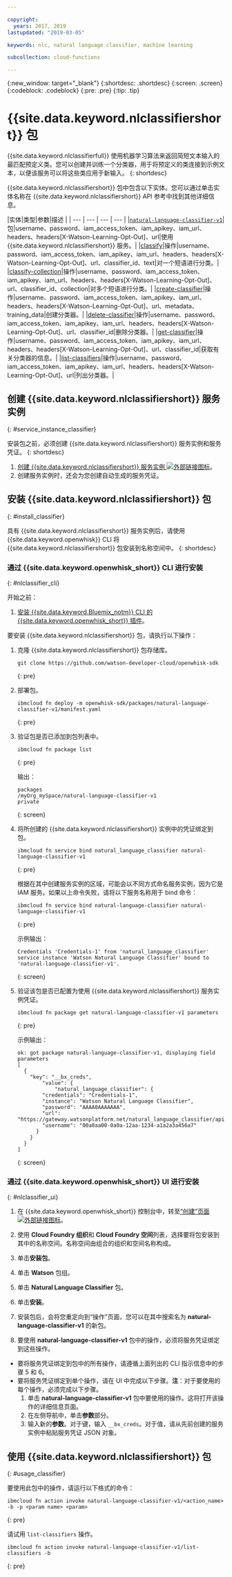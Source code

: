 ```yaml
---

copyright:
  years: 2017, 2019
lastupdated: "2019-03-05"

keywords: nlc, natural language classifier, machine learning

subcollection: cloud-functions

---
```


{:new_window: target="_blank"}
{:shortdesc: .shortdesc}
{:screen: .screen}
{:codeblock: .codeblock}
{:pre: .pre}
{:tip: .tip}

# {{site.data.keyword.nlclassifiershort}} 包

{{site.data.keyword.nlclassifierfull}} 使用机器学习算法来返回简短文本输入的最匹配预定义类。您可以创建并训练一个分类器，用于将预定义的类连接到示例文本，以便该服务可以将这些类应用于新输入。
{: shortdesc}

{{site.data.keyword.nlclassifiershort}} 包中包含以下实体。您可以通过单击实体名称在 {{site.data.keyword.nlclassifiershort}} API 参考中找到其他详细信息。

|实体|类型|参数|描述
|
| --- | --- | --- | --- |
|[`natural-language-classifier-v1`](https://www.ibm.com/watson/developercloud/natural-language-classifier/api/v1/curl.html)|包|username、password、iam_access_token、iam_apikey、iam_url、headers、headers[X-Watson-Learning-Opt-Out]、url|使用 {{site.data.keyword.nlclassifiershort}} 服务。|
|[classify](https://www.ibm.com/watson/developercloud/natural-language-classifier/api/v1/curl.html?curl#classify)|操作|username、password、iam_access_token、iam_apikey、iam_url、headers、headers[X-Watson-Learning-Opt-Out]、url、classifier_id、text|对一个短语进行分类。|
|[classify-collection](https://www.ibm.com/watson/developercloud/natural-language-classifier/api/v1/curl.html?curl#classify-collection)|操作|username、password、iam_access_token、iam_apikey、iam_url、headers、headers[X-Watson-Learning-Opt-Out]、url、classifier_id、collection|对多个短语进行分类。|
|[create-classifier](https://www.ibm.com/watson/developercloud/natural-language-classifier/api/v1/curl.html?curl#create-classifier)|操作|username、password、iam_access_token、iam_apikey、iam_url、headers、headers[X-Watson-Learning-Opt-Out]、url、metadata、training_data|创建分类器。|
|[delete-classifier](https://www.ibm.com/watson/developercloud/natural-language-classifier/api/v1/curl.html?curl#delete-classifier)|操作|username、password、iam_access_token、iam_apikey、iam_url、headers、headers[X-Watson-Learning-Opt-Out]、url、classifier_id|删除分类器。|
|[get-classifier](https://www.ibm.com/watson/developercloud/natural-language-classifier/api/v1/curl.html?curl#get-classifier)|操作|username、password、iam_access_token、iam_apikey、iam_url、headers、headers[X-Watson-Learning-Opt-Out]、url、classifier_id|获取有关分类器的信息。|
|[list-classifiers](https://www.ibm.com/watson/developercloud/natural-language-classifier/api/v1/curl.html?curl#list-classifiers)|操作|username、password、iam_access_token、iam_apikey、iam_url、headers、headers[X-Watson-Learning-Opt-Out]、url|列出分类器。|

## 创建 {{site.data.keyword.nlclassifiershort}} 服务实例
{: #service_instance_classifier}

安装包之前，必须创建 {{site.data.keyword.nlclassifiershort}} 服务实例和服务凭证。
{: shortdesc}

1. [创建 {{site.data.keyword.nlclassifiershort}} 服务实例 ![外部链接图标](../icons/launch-glyph.svg "外部链接图标")](https://cloud.ibm.com/catalog/services/natural_language_classifier)。
2. 创建服务实例时，还会为您创建自动生成的服务凭证。

## 安装 {{site.data.keyword.nlclassifiershort}} 包
{: #install_classifier}

具有 {{site.data.keyword.nlclassifiershort}} 服务实例后，请使用 {{site.data.keyword.openwhisk}} CLI 将 {{site.data.keyword.nlclassifiershort}} 包安装到名称空间中。
{: shortdesc}

### 通过 {{site.data.keyword.openwhisk_short}} CLI 进行安装
{: #nlclassifier_cli}

开始之前：
  1. [安装 {{site.data.keyword.Bluemix_notm}} CLI 的 {{site.data.keyword.openwhisk_short}} 插件](/docs/openwhisk?topic=cloud-functions-cloudfunctions_cli#cloudfunctions_cli)。

要安装 {{site.data.keyword.nlclassifiershort}} 包，请执行以下操作：

1. 克隆 {{site.data.keyword.nlclassifiershort}} 包存储库。
    ```
    git clone https://github.com/watson-developer-cloud/openwhisk-sdk
    ```
    {: pre}

2. 部署包。
    ```
    ibmcloud fn deploy -m openwhisk-sdk/packages/natural-language-classifier-v1/manifest.yaml
    ```
    {: pre}

3. 验证包是否已添加到包列表中。
    ```
    ibmcloud fn package list
    ```
    {: pre}

    输出：
    ```
    packages
    /myOrg_mySpace/natural-language-classifier-v1                        private
    ```
    {: screen}

4. 将所创建的 {{site.data.keyword.nlclassifiershort}} 实例中的凭证绑定到包。
    ```
    ibmcloud fn service bind natural_language_classifier natural-language-classifier-v1
    ```
    {: pre}

    根据在其中创建服务实例的区域，可能会以不同方式命名服务实例，因为它是 IAM 服务。如果以上命令失败，请将以下服务名称用于 bind 命令：
    ```
    ibmcloud fn service bind natural-language-classifier natural-language-classifier-v1
    ```
    {: pre}

    示例输出：
    ```
    Credentials 'Credentials-1' from 'natural_language_classifier' service instance 'Watson Natural Language Classifier' bound to 'natural-language-classifier-v1'.
    ```
    {: screen}

5. 验证该包是否已配置为使用 {{site.data.keyword.nlclassifiershort}} 服务实例凭证。
    ```
    ibmcloud fn package get natural-language-classifier-v1 parameters
    ```
    {: pre}

    示例输出：
    ```
    ok: got package natural-language-classifier-v1, displaying field parameters
    [
      {
        "key": "__bx_creds",
            "value": {
                "natural_language_classifier": {
            "credentials": "Credentials-1",
            "instance": "Watson Natural Language Classifier",
            "password": "AAAA0AAAAAAA",
            "url": "https://gateway.watsonplatform.net/natural_language_classifier/api",
            "username": "00a0aa00-0a0a-12aa-1234-a1a2a3a456a7"
          }
        }
      }
    ]
    ```
    {: screen}

### 通过 {{site.data.keyword.openwhisk_short}} UI 进行安装
{: #nlclassifier_ui}

1. 在 {{site.data.keyword.openwhisk_short}} 控制台中，转至[“创建”页面 ![外部链接图标](../icons/launch-glyph.svg "外部链接图标")](https://cloud.ibm.com/openwhisk/create)。

2. 使用 **Cloud Foundry 组织**和 **Cloud Foundry 空间**列表，选择要将包安装到其中的名称空间。名称空间由组合的组织和空间名称构成。

3. 单击**安装包**。

4. 单击 **Watson** 包组。

5. 单击 **Natural Language Classifier** 包。

5. 单击**安装**。

6. 安装包后，会将您重定向到“操作”页面，您可以在其中搜索名为 **natural-language-classifier-v1** 的新包。

7. 要使用 **natural-language-classifier-v1** 包中的操作，必须将服务凭证绑定到这些操作。
  * 要将服务凭证绑定到包中的所有操作，请遵循上面列出的 CLI 指示信息中的步骤 5 和 6。
  * 要将服务凭证绑定到单个操作，请在 UI 中完成以下步骤。**注**：对于要使用的每个操作，必须完成以下步骤。
    1. 单击 **natural-language-classifier-v1** 包中要使用的操作。这将打开该操作的详细信息页面。
    2. 在左侧导航中，单击**参数**部分。
    3. 输入新的**参数**。对于键，输入 `__bx_creds`。对于值，请从先前创建的服务实例中粘贴服务凭证 JSON 对象。

## 使用 {{site.data.keyword.nlclassifiershort}} 包
{: #usage_classifier}

要使用此包中的操作，请运行以下格式的命令：

```
ibmcloud fn action invoke natural-language-classifier-v1/<action_name> -b -p <param name> <param>
```
{: pre}

请试用 `list-classifiers` 操作。
```
ibmcloud fn action invoke natural-language-classifier-v1/list-classifiers -b
```
{: pre}
